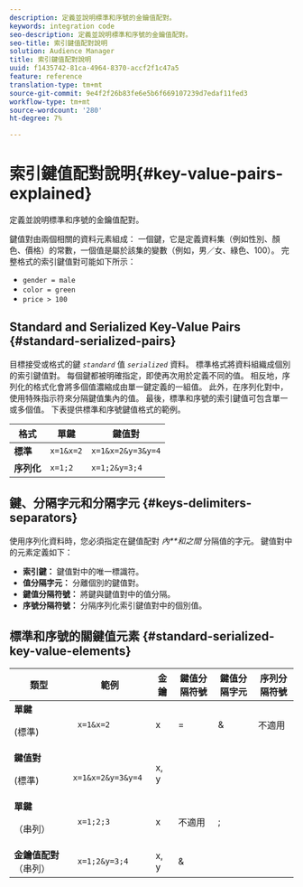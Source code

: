 ```yaml
---
description: 定義並說明標準和序號的金鑰值配對。
keywords: integration code
seo-description: 定義並說明標準和序號的金鑰值配對。
seo-title: 索引鍵值配對說明
solution: Audience Manager
title: 索引鍵值配對說明
uuid: f1435742-81ca-4964-8370-accf2f1c47a5
feature: reference
translation-type: tm+mt
source-git-commit: 9e4f2f26b83fe6e5b6f669107239d7edaf11fed3
workflow-type: tm+mt
source-wordcount: '280'
ht-degree: 7%

---
```



# 索引鍵值配對說明{#key-value-pairs-explained}

定義並說明標準和序號的金鑰值配對。

<!-- 

c_key_value_explained.xml

 -->

鍵值對由兩個相關的資料元素組成： 一個鍵，它是定義資料集（例如性別、顏色、價格）的常數，一個值是屬於該集的變數（例如，男／女、綠色、100）。 完整格式的索引鍵值對可能如下所示：

* `gender = male`
* `color = green`
* `price > 100`

## Standard and Serialized Key-Value Pairs {#standard-serialized-pairs}

目標接受或格式的鍵 *`standard`* 值 *`serialized`* 資料。 標準格式將資料組織成個別的索引鍵值對。 每個鍵都被明確指定，即使再次用於定義不同的值。 相反地，序列化的格式化會將多個值濃縮成由單一鍵定義的一組值。 此外，在序列化對中，使用特殊指示符來分隔鍵值集內的值。 最後，標準和序號的索引鍵值可包含單一或多個值。 下表提供標準和序號鍵值格式的範例。

| 格式 | 單鍵 | 鍵值對 |
|---|---|---|
| **標準** | `x=1&x=2` | `x=1&x=2&y=3&y=4` |
| **序列化** | `x=1;2` | `x=1;2&y=3;4` |



## 鍵、分隔字元和分隔字元 {#keys-delimiters-separators}

使用序列化資料時，您必須指定在鍵值配對 *內**和之間* 分隔值的字元。 鍵值對中的元素定義如下：

* **索引鍵：** 鍵值對中的唯一標識符。
* **值分隔字元：** 分離個別的鍵值對。
* **鍵值分隔符號：** 將鍵與鍵值對中的值分隔。
* **序號分隔符號：** 分隔序列化索引鍵值對中的個別值。

## 標準和序號的關鍵值元素 {#standard-serialized-key-value-elements}

<table id="table_62B0498441034A719C9DB57276777D40"> 
 <thead> 
  <tr> 
   <th colname="col1" class="entry"> 類型 </th> 
   <th colname="col2" class="entry"> 範例 </th> 
   <th colname="col3" class="entry"> 金鑰 </th> 
   <th colname="col4" class="entry"> 鍵值分隔符號 </th> 
   <th colname="col5" class="entry"> 鍵值分隔字元 </th> 
   <th colname="col6" class="entry"> 序列分隔符號 </th> 
  </tr> 
 </thead>
 <tbody> 
  <tr> 
   <td colname="col1"> <b>單鍵</b> <p>(標準) </p> </td> 
   <td colname="col2"> <code> x=1&amp;x=2 </code> </td> 
   <td colname="col3"> x </td> 
   <td colname="col4" morerows="3"> = </td> 
   <td colname="col5" morerows="1"> &amp; </td> 
   <td colname="col6" morerows="1"> 不適用 </td> 
  </tr> 
  <tr> 
   <td colname="col1"> <b>鍵值對</b> <p>(標準) </p> </td> 
   <td colname="col2"> <code> x=1&amp;x=2&amp;y=3&amp;y=4 </code> </td> 
   <td colname="col3"> x, y </td> 
  </tr> 
  <tr> 
   <td colname="col1"> <b>單鍵</b> <p>（串列） </p> </td> 
   <td colname="col2"> <code> x=1;2;3 </code> </td> 
   <td colname="col3"> x </td> 
   <td colname="col5"> 不適用 </td> 
   <td colname="col6" morerows="1"> ; </td> 
  </tr> 
  <tr> 
   <td colname="col1"> <b>金鑰值配對</b> （串列） </td> 
   <td colname="col2"> <code> x=1;2&amp;y=3;4 </code> </td> 
   <td colname="col3"> x, y </td> 
   <td colname="col5"> &amp; </td> 
  </tr> 
 </tbody> 
</table>

